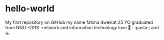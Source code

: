 # hello-world
My first repository on GitHub
my name fatima dweikat 25 YO
graduated from NNU -2018 -network and information technology
love :pizza: : :pasta:; and ☕.
